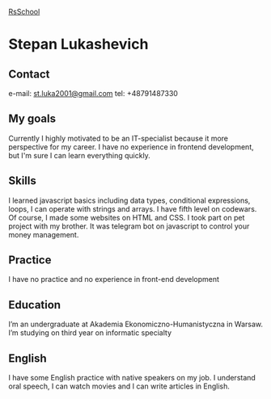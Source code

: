 [RsSchool](https://app.rs.school/)

# Stepan Lukashevich

## Contact
e-mail: st.luka2001@gmail.com 
tel: +48791487330

## My goals
Currently I highly motivated to be an IT-specialist because it more perspective for my career. I have no experience in frontend development, but I'm sure I can learn everything quickly.

## Skills
I learned javascript basics including data types, conditional expressions, loops, I can operate with strings and arrays. I have fifth level on codewars. Of course, I made some websites on HTML and CSS. I took part on pet project with my brother. It was telegram bot on javascript to control your money management.

## Practice
I have no practice and no experience in front-end development

## Education
I’m an undergraduate at Akademia Ekonomiczno-Humanistyczna in Warsaw. I’m studying on third year on informatic specialty

## English
I have some English practice with native speakers on my job. I understand oral speech, I can watch movies and I can write articles in English.

